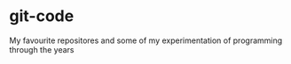 # git-code
My favourite repositores and some of my experimentation of programming through the years
